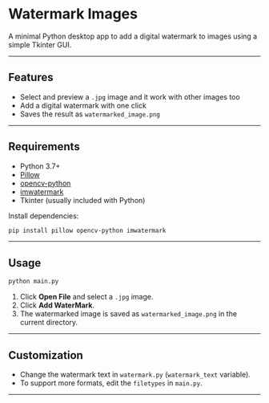 # Watermark Images

A minimal Python desktop app to add a digital watermark to images using a simple Tkinter GUI.

---

## Features

- Select and preview a `.jpg` image and it work with other images too
- Add a digital watermark with one click
- Saves the result as `watermarked_image.png`

---

## Requirements

- Python 3.7+
- [Pillow](https://pypi.org/project/Pillow/)
- [opencv-python](https://pypi.org/project/opencv-python/)
- [imwatermark](https://pypi.org/project/imwatermark/)
- Tkinter (usually included with Python)

Install dependencies:
```sh
pip install pillow opencv-python imwatermark
```

---

## Usage

```sh
python main.py
```
1. Click **Open File** and select a `.jpg` image.
2. Click **Add WaterMark**.
3. The watermarked image is saved as `watermarked_image.png` in the current directory.

---

## Customization

- Change the watermark text in `watermark.py` (`watermark_text` variable).
- To support more formats, edit the `filetypes` in `main.py`.

---

##